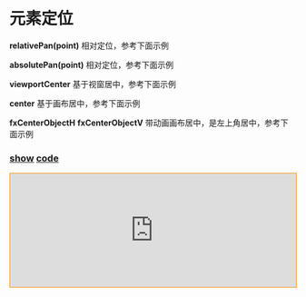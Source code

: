 # 元素定位

**relativePan(point)** 相对定位，参考下面示例

**absolutePan(point)** 相对定位，参考下面示例

**viewportCenter** 基于视窗居中，参考下面示例

**center** 基于画布居中，参考下面示例

**fxCenterObjectH** **fxCenterObjectV** 带动画画布居中，是左上角居中，参考下面示例

### [**show**](https://zhuanwan.github.io/web/fabric/元素操作/元素定位1)  [**code**](https://github.com/zhuanwan/web/blob/mater/src/pages/fabric/元素操作/元素定位1.jsx)

<iframe height=200 width='100%' style="border: 1px solid #ff9000" frameborder=1 allowfullscreen="true" src="https://zhuanwan.github.io/web/fabric/元素操作/元素定位1">  
 </iframe>

